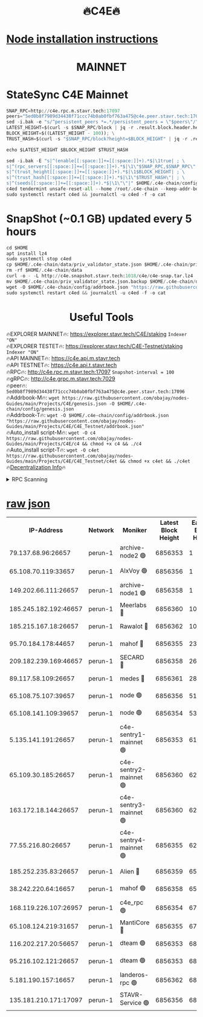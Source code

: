 <h1 align="center"> 🔥C4E🔥</h1>

[Node installation instructions](https://github.com/obajay/nodes-Guides/tree/main/Projects/C4E)
=

<h1 align="center"> MAINNET</h1>

# StateSync C4E Mainnet
```python
SNAP_RPC=http://c4e.rpc.m.stavr.tech:17097
peers="5ed0b8f7989d34438f71ccc74b0ab0fbf763a475@c4e.peer.stavr.tech:17096"
sed -i.bak -e "s/^persistent_peers *=.*/persistent_peers = \"$peers\"/" $HOME/.c4e-chain/config/config.toml
LATEST_HEIGHT=$(curl -s $SNAP_RPC/block | jq -r .result.block.header.height); \
BLOCK_HEIGHT=$((LATEST_HEIGHT - 100)); \
TRUST_HASH=$(curl -s "$SNAP_RPC/block?height=$BLOCK_HEIGHT" | jq -r .result.block_id.hash)

echo $LATEST_HEIGHT $BLOCK_HEIGHT $TRUST_HASH

sed -i.bak -E "s|^(enable[[:space:]]+=[[:space:]]+).*$|\1true| ; \
s|^(rpc_servers[[:space:]]+=[[:space:]]+).*$|\1\"$SNAP_RPC,$SNAP_RPC\"| ; \
s|^(trust_height[[:space:]]+=[[:space:]]+).*$|\1$BLOCK_HEIGHT| ; \
s|^(trust_hash[[:space:]]+=[[:space:]]+).*$|\1\"$TRUST_HASH\"| ; \
s|^(seeds[[:space:]]+=[[:space:]]+).*$|\1\"\"|" $HOME/.c4e-chain/config/config.toml
c4ed tendermint unsafe-reset-all --home /root/.c4e-chain --keep-addr-book
sudo systemctl restart c4ed && journalctl -u c4ed -f -o cat
```
# SnapShot (~0.1 GB) updated every 5 hours
```python
cd $HOME
apt install lz4
sudo systemctl stop c4ed
cp $HOME/.c4e-chain/data/priv_validator_state.json $HOME/.c4e-chain/priv_validator_state.json.backup
rm -rf $HOME/.c4e-chain/data
curl -o - -L http://c4e.snapshot.stavr.tech:1018/c4e/c4e-snap.tar.lz4 | lz4 -c -d - | tar -x -C $HOME/.c4e-chain --strip-components 2
mv $HOME/.c4e-chain/priv_validator_state.json.backup $HOME/.c4e-chain/data/priv_validator_state.json
wget -O $HOME/.c4e-chain/config/addrbook.json "https://raw.githubusercontent.com/obajay/nodes-Guides/main/Projects/C4E/addrbook.json"
sudo systemctl restart c4ed && journalctl -u c4ed -f -o cat
```
 <h1 align="center"> Useful Tools</h1>

🔥EXPLORER MAINNET🔥:  https://explorer.stavr.tech/C4E/staking            `Indexer "ON"` \
🔥EXPLORER TESTET🔥:   https://explorer.stavr.tech/C4E-Testnet/staking     `Indexer "ON"` \
🔥API MAINNET🔥:       https://c4e.api.m.stavr.tech \
🔥API TESTNET🔥:       https://c4e.api.t.stavr.tech \
🔥RPC🔥:               http://c4e.rpc.m.stavr.tech:17097                  `Snapshot-interval = 100` \
🔥gRPC🔥:              http://c4e.grpc.m.stavr.tech:7029 \
🔥peer🔥:              `5ed0b8f7989d34438f71ccc74b0ab0fbf763a475@c4e.peer.stavr.tech:17096` \
🔥Addrbook-M🔥:    ```wget https://raw.githubusercontent.com/obajay/nodes-Guides/main/Projects/C4E/genesis.json -O $HOME/.c4e-chain/config/genesis.json``` \
🔥Addrbook-T🔥:    ```wget -O $HOME/.c4e-chain/config/addrbook.json "https://raw.githubusercontent.com/obajay/nodes-Guides/main/Projects/C4E/C4E_Testnet/addrbook.json"``` \
🔥Auto_install script-M🔥: ```wget -O c4 https://raw.githubusercontent.com/obajay/nodes-Guides/main/Projects/C4E/c4 && chmod +x c4 && ./c4``` \
🔥Auto_install script-T🔥: ```wget -O c4et https://raw.githubusercontent.com/obajay/nodes-Guides/main/Projects/C4E/C4E_Testnet/c4et && chmod +x c4et && ./c4et``` \
🔥[Decentralization Info](https://github.com/obajay/StateSync-snapshots/tree/main/Projects/C4E/Decentralization)🔥




<details>
<summary>RPC Scanning</summary>

<h2 align="center"> We scan nodes in real time every 4 hours. And we provide the final result of RPC endpoints.
We cannot influence the operation of these nodes in any way. </h2>


```python
If Voting Power is higher than 0 --> then the Node is a validator of the network and may be subject to attack and be a potential threat to the chain.
```
```python
We marked such validators with a red symbol
```

</details>

[raw json](https://rpc-check.c4e.stavr.tech/c4e/rpc-c4e-result.json)
=



<table><tr><th>IP-Address</th><th>Network</th><th>Moniker</th><th>Latest Block Height</th><th>Earliest Block Height</th><th>Catching Up</th><th>Tx Index</th><th>Voting Power</th><th>Scan Time</th></tr><tr><td>79.137.68.96:26657</td><td>perun-1</td><td>archive-node2 🟢</td><td>6856353</td><td>1</td><td>False</td><td>on</td><td>0</td><td>2024-01-23T11:36:39.019815859UTC</td></tr><tr><td>65.108.70.119:33657</td><td>perun-1</td><td>AlxVoy 🟢</td><td>6856356</td><td>1</td><td>False</td><td>on</td><td>0</td><td>2024-01-23T11:36:55.519387595UTC</td></tr><tr><td>149.202.66.111:26657</td><td>perun-1</td><td>archive-node1 🟢</td><td>6856358</td><td>1</td><td>False</td><td>on</td><td>0</td><td>2024-01-23T11:37:11.694110402UTC</td></tr><tr><td>185.245.182.192:46657</td><td>perun-1</td><td>Meerlabs 🔴</td><td>6856360</td><td>1051501</td><td>False</td><td>on</td><td>527310</td><td>2024-01-23T11:37:19.040412278UTC</td></tr><tr><td>185.215.167.18:26657</td><td>perun-1</td><td>Rawalot 🔴</td><td>6856362</td><td>1090501</td><td>False</td><td>on</td><td>701423</td><td>2024-01-23T11:37:30.997840978UTC</td></tr><tr><td>95.70.184.178:44657</td><td>perun-1</td><td>mahof 🔴</td><td>6856355</td><td>2342001</td><td>False</td><td>off</td><td>1865533</td><td>2024-01-23T11:36:52.753469900UTC</td></tr><tr><td>209.182.239.169:46657</td><td>perun-1</td><td>SECARD 🔴</td><td>6856358</td><td>2616101</td><td>False</td><td>off</td><td>1136703</td><td>2024-01-23T11:37:06.910166984UTC</td></tr><tr><td>89.117.58.109:26657</td><td>perun-1</td><td>medes 🔴</td><td>6856361</td><td>2826001</td><td>False</td><td>off</td><td>1484927</td><td>2024-01-23T11:37:26.204313574UTC</td></tr><tr><td>65.108.75.107:39657</td><td>perun-1</td><td>node 🟢</td><td>6856356</td><td>5198801</td><td>False</td><td>on</td><td>0</td><td>2024-01-23T11:36:57.998149275UTC</td></tr><tr><td>65.108.141.109:39657</td><td>perun-1</td><td>node 🟢</td><td>6856354</td><td>5303301</td><td>False</td><td>on</td><td>0</td><td>2024-01-23T11:36:41.501778514UTC</td></tr><tr><td>5.135.141.191:26657</td><td>perun-1</td><td>c4e-sentry1-mainnet 🟢</td><td>6856353</td><td>6198001</td><td>False</td><td>on</td><td>0</td><td>2024-01-23T11:36:37.939785201UTC</td></tr><tr><td>65.109.30.185:26657</td><td>perun-1</td><td>c4e-sentry2-mainnet 🟢</td><td>6856360</td><td>6238301</td><td>False</td><td>on</td><td>0</td><td>2024-01-23T11:37:18.697174212UTC</td></tr><tr><td>163.172.18.144:26657</td><td>perun-1</td><td>c4e-sentry3-mainnet 🟢</td><td>6856360</td><td>6239001</td><td>False</td><td>on</td><td>0</td><td>2024-01-23T11:37:19.750948820UTC</td></tr><tr><td>77.55.216.80:26657</td><td>perun-1</td><td>c4e-sentry4-mainnet 🟢</td><td>6856355</td><td>6241001</td><td>False</td><td>on</td><td>0</td><td>2024-01-23T11:36:53.152186115UTC</td></tr><tr><td>185.252.235.83:26657</td><td>perun-1</td><td>Alien 🔴</td><td>6856359</td><td>6502501</td><td>False</td><td>on</td><td>1136703</td><td>2024-01-23T11:37:14.173391660UTC</td></tr><tr><td>38.242.220.64:16657</td><td>perun-1</td><td>mahof 🟢</td><td>6856358</td><td>6545801</td><td>False</td><td>off</td><td>0</td><td>2024-01-23T11:37:09.332536206UTC</td></tr><tr><td>168.119.226.107:26957</td><td>perun-1</td><td>c4e_rpc 🟢</td><td>6856354</td><td>6756354</td><td>False</td><td>on</td><td>0</td><td>2024-01-23T11:36:45.856891948UTC</td></tr><tr><td>65.108.124.219:31657</td><td>perun-1</td><td>MantiCore 🔴</td><td>6856355</td><td>6756355</td><td>False</td><td>off</td><td>193310</td><td>2024-01-23T11:36:52.320837328UTC</td></tr><tr><td>116.202.217.20:56657</td><td>perun-1</td><td>dteam 🟢</td><td>6856353</td><td>6800901</td><td>False</td><td>on</td><td>0</td><td>2024-01-23T11:36:38.226788921UTC</td></tr><tr><td>95.216.102.121:26657</td><td>perun-1</td><td>dteam 🟢</td><td>6856353</td><td>6843001</td><td>False</td><td>on</td><td>0</td><td>2024-01-23T11:36:38.576523350UTC</td></tr><tr><td>5.181.190.157:16657</td><td>perun-1</td><td>landeros-rpc 🟢</td><td>6856362</td><td>6851001</td><td>False</td><td>on</td><td>0</td><td>2024-01-23T11:37:30.689019445UTC</td></tr><tr><td>135.181.210.171:17097</td><td>perun-1</td><td>STAVR-Service 🟢</td><td>6856356</td><td>6853501</td><td>False</td><td>on</td><td>0</td><td>2024-01-23T11:36:58.382766182UTC</td></tr></table>
